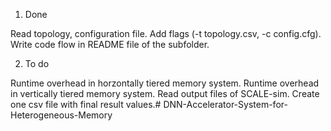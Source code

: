 1. Done

Read topology, configuration file.
Add flags (-t topology.csv, -c config.cfg).
Write code flow in README file of the subfolder.


2. To do

Runtime overhead in horzontally tiered memory system.
Runtime overhead in vertically tiered memory system.
Read output files of SCALE-sim.
Create one csv file with final result values.# DNN-Accelerator-System-for-Heterogeneous-Memory
